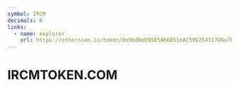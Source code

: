 ```yaml
---
symbol: IRCM
decimals: 8
links:
  - name: explorer
    url: https://etherscan.io/token/0x9bd8eD9585Ab6B51eAC59E254317D6a7beDe6feB
---
```


# IRCMTOKEN.COM

